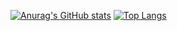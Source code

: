 [![Anurag's GitHub stats](https://github-readme-stats.vercel.app/api?username=Harsche&show_icons=true&theme=transparent)]([https://github.com/anuraghazra](https://github.com/Harsche)/github-readme-stats)
[![Top Langs](https://github-readme-stats.vercel.app/api/top-langs/?username=Harsche&size_weight=0.5&count_weight=0.5)](https://github.com/anuraghazra/github-readme-stats)
